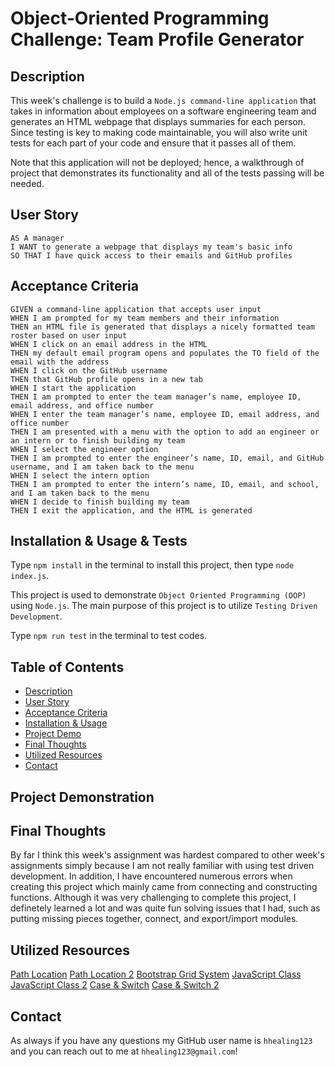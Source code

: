 # Object-Oriented Programming Challenge: Team Profile Generator

## Description
This week's challenge is to build a `Node.js command-line application` that takes in information about employees on a software engineering team and generates an HTML webpage that displays summaries for each person. Since testing is key to making code maintainable, you will also write unit tests for each part of your code and ensure that it passes all of them. 

Note that this application will not be deployed; hence, a walkthrough of project that demonstrates its functionality and all of the tests passing will be needed.

## User Story
```
AS A manager
I WANT to generate a webpage that displays my team's basic info
SO THAT I have quick access to their emails and GitHub profiles
```

## Acceptance Criteria
```
GIVEN a command-line application that accepts user input
WHEN I am prompted for my team members and their information
THEN an HTML file is generated that displays a nicely formatted team roster based on user input
WHEN I click on an email address in the HTML
THEN my default email program opens and populates the TO field of the email with the address
WHEN I click on the GitHub username
THEN that GitHub profile opens in a new tab
WHEN I start the application
THEN I am prompted to enter the team manager’s name, employee ID, email address, and office number
WHEN I enter the team manager’s name, employee ID, email address, and office number
THEN I am presented with a menu with the option to add an engineer or an intern or to finish building my team
WHEN I select the engineer option
THEN I am prompted to enter the engineer’s name, ID, email, and GitHub username, and I am taken back to the menu
WHEN I select the intern option
THEN I am prompted to enter the intern’s name, ID, email, and school, and I am taken back to the menu
WHEN I decide to finish building my team
THEN I exit the application, and the HTML is generated
```

## Installation & Usage & Tests
Type `npm install` in the terminal to install this project, then type `node index.js`.

This project is used to demonstrate `Object Oriented Programming (OOP)` using `Node.js`. The main purpose of this project is to utilize `Testing Driven Development`.

Type `npm run test` in the terminal to test codes.

## Table of Contents
* [Description](#description)
* [User Story](#user-story)
* [Acceptance Criteria](#acceptance-criteria)
* [Installation & Usage](#installation--usage--tests)
* [Project Demo](#project-demonstration)
* [Final Thoughts](#final-thoughts)
* [Utilized Resources](#utilized-resources)
* [Contact](#contact)

## Project Demonstration

## Final Thoughts
By far I think this week's assignment was hardest compared to other week's assignments simply because I am not really familiar with using test driven development. In addition, I have encountered numerous errors when creating this project which mainly came from connecting and constructing functions. Although it was very challenging to complete this project, I definetely learned a lot and was quite fun solving issues that I had, such as putting missing pieces together, connect, and export/import modules. 

## Utilized Resources
[Path Location](https://stackoverflow.com/questions/7591240/what-does-dot-slash-refer-to-in-terms-of-an-html-file-path-location)
[Path Location 2](https://docs.microsoft.com/en-us/dotnet/standard/io/file-path-formats)
[Bootstrap Grid System](https://getbootstrap.com/docs/4.0/layout/grid/)
[JavaScript Class](https://www.javascripttutorial.net/es6/javascript-class/)
[JavaScript Class 2](https://developer.mozilla.org/en-US/docs/Web/JavaScript/Reference/Classes)
[Case & Switch](https://developer.mozilla.org/en-US/docs/Web/JavaScript/Reference/Statements/switch)
[Case & Switch 2](https://www.tutorialspoint.com/javascript/javascript_switch_case.htm)

## Contact
As always if you have any questions my GitHub user name is `hhealing123` and you can reach out to me at `hhealing123@gmail.com`!